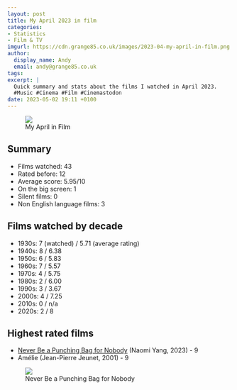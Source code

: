 ```yaml
---
layout: post
title: My April 2023 in film
categories:
- Statistics
- Film & TV
imgurl: https://cdn.grange85.co.uk/images/2023-04-my-april-in-film.png
author:
  display_name: Andy
  email: andy@grange85.co.uk
tags:
excerpt: |
  Quick summary and stats about the films I watched in April 2023.
  #Music #Cinema #Film #Cinemastodon
date: 2023-05-02 19:11 +0100
---
```

<figure class="aligncenter"><img src="https://cdn.grange85.co.uk/images/2023-04-my-april-in-film.png" class="img-responsive" /><figcaption>My April in Film</figcaption></figure>

## Summary
 - Films watched: 43
 - Rated before: 12
 - Average score: 5.95/10
 - On the big screen: 1
 - Silent films: 0
 - Non English language films: 3

## Films watched by decade
 - 1930s: 7 (watched) / 5.71 (average rating)
 - 1940s: 8 / 6.38
 - 1950s: 6 / 5.83
 - 1960s: 7 / 5.57
 - 1970s: 4 / 5.75
 - 1980s: 2 / 6.00
 - 1990s: 3 / 3.67
 - 2000s: 4 / 7.25
 - 2010s: 0 / n/a
 - 2020s: 2 / 8

## Highest rated films
 - [Never Be a Punching Bag for Nobody](https://www.naomivision.com/never-be-a-punching-bag-for-nobody) (Naomi Yang, 2023) - 9
 - Am&eacute;lie (Jean-Pierre Jeunet, 2001) - 9

<figure class="aligncenter"><img src="https://media.fullofwishes.co.uk/03-damon_and_naomi/pictures/never-be-a-punching-bag-poster.jpg" class="img-responsive" /><figcaption>Never Be a Punching Bag for Nobody</figcaption></figure>
